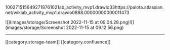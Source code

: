 



1002715156492718761021ab_activity_mvp1.drawio33https://palota.atlassian.net/wikiab_activity_mvp1.drawio0888.00000000000011473





![](images/storage/Screenshot 2022-11-15 at 09.04.28.png)![](images/storage/Screenshot 2022-11-15 at 09.12.56.png)





*****

[[category.storage-team]] 
[[category.confluence]] 
